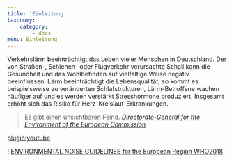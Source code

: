 ```yaml
---
title: 'Einleitung'
taxonomy:
    category:
        - docs
menu: Einleitung
---
```

Verkehrslärm beeinträchtigt das Leben vieler Menschen in Deutschland. Der von Straßen-, Schienen- oder Flugverkehr verursachte Schall kann die Gesundheit und das Wohlbefinden auf vielfältige Weise negativ beeinflussen. Lärm beeinträchtigt die Lebensqualität, so kommt es beispielsweise zu veränderten Schlafstrukturen, Lärm-Betroffene wachen häufiger auf und es werden verstärkt Stresshormone produziert. Insgesamt erhöht sich das Risiko für Herz-Kreislauf-Erkrankungen. ´

> Es gibt einen unsichtbaren Feind. <cite><a href="https://youtu.be/fcgXDJTdyMw">Directorate-General for the Environment of the European Commission</a></cite>

[plugin:youtube](https://youtu.be/fcgXDJTdyMw)

! [ENVIRONMENTAL NOISE GUIDELINES for the European Region WHO2018](http://www.euro.who.int/__data/assets/pdf_file/0008/383921/noise-guidelines-eng.pdf)